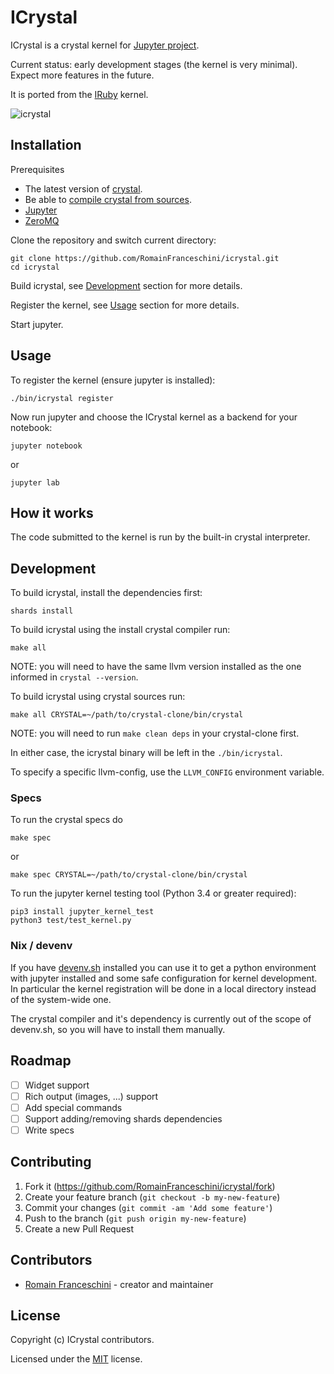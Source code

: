 # ICrystal

ICrystal is a crystal kernel for [Jupyter project](https://jupyter.org/try).

Current status: early development stages (the kernel is very minimal). Expect more features in the future.

It is ported from the [IRuby](https://github.com/SciRuby/iruby) kernel.

![icrystal](https://user-images.githubusercontent.com/470056/81830095-f25cd280-953b-11ea-9922-0f6477399cef.gif)

## Installation

Prerequisites

- The latest version of [crystal](https://crystal-lang.org/).
- Be able to [compile crystal from sources](https://crystal-lang.org/install/from_sources/).
- [Jupyter](https://jupyter.org/)
- [ZeroMQ](https://zeromq.org/)

Clone the repository and switch current directory:

```
git clone https://github.com/RomainFranceschini/icrystal.git
cd icrystal
```

Build icrystal, see [Development](#development) section for more details.

Register the kernel, see [Usage](#usage) section for more details.

Start jupyter.


## Usage

To register the kernel (ensure jupyter is installed):

```
./bin/icrystal register
```

Now run jupyter and choose the ICrystal kernel as a backend for your notebook:

```
jupyter notebook
```

or

```
jupyter lab
```

## How it works

The code submitted to the kernel is run by the built-in crystal interpreter.

## Development

To build icrystal, install the dependencies first:

```
shards install
```

To build icrystal using the install crystal compiler run:

```
make all
```

NOTE: you will need to have the same llvm version installed as the one informed in `crystal --version`.

To build icrystal using crystal sources run:

```
make all CRYSTAL=~/path/to/crystal-clone/bin/crystal
```

NOTE: you will need to run `make clean deps` in your crystal-clone first.

In either case, the icrystal binary will be left in the `./bin/icrystal`.

To specify a specific llvm-config, use the `LLVM_CONFIG` environment variable.

### Specs

To run the crystal specs do

```
make spec
```

or

```
make spec CRYSTAL=~/path/to/crystal-clone/bin/crystal
```

To run the jupyter kernel testing tool (Python 3.4 or greater required):

```
pip3 install jupyter_kernel_test
python3 test/test_kernel.py
```

### Nix / devenv

If you have [devenv.sh](https://devenv.sh/) installed you can use it to get a python environment with jupyter installed and some safe configuration for kernel development. In particular the kernel registration will be done in a local directory instead of the system-wide one.

The crystal compiler and it's dependency is currently out of the scope of devenv.sh, so you will have to install them manually.

## Roadmap

- [ ] Widget support
- [ ] Rich output (images, ...) support
- [ ] Add special commands
- [ ] Support adding/removing shards dependencies
- [ ] Write specs

## Contributing

1. Fork it (<https://github.com/RomainFranceschini/icrystal/fork>)
2. Create your feature branch (`git checkout -b my-new-feature`)
3. Commit your changes (`git commit -am 'Add some feature'`)
4. Push to the branch (`git push origin my-new-feature`)
5. Create a new Pull Request

## Contributors

- [Romain Franceschini](https://github.com/RomainFranceschini) - creator and maintainer

## License

Copyright (c) ICrystal contributors.

Licensed under the [MIT](LICENSE) license.

